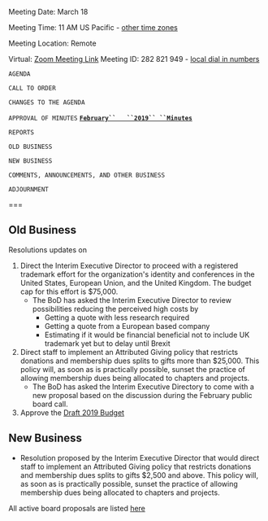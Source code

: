 Meeting Date: March 18

Meeting Time: 11 AM US Pacific - [other time
zones](https://www.timeanddate.com/worldclock/meetingdetails.html?year=2019&month=3&day=18&hour=18&min=0&sec=0&p1=16&p2=919&p3=78&p4=136&p5=137&p6=676)

Meeting Location: Remote

Virtual: [Zoom Meeting Link](https://zoom.us/j/282821949) Meeting ID:
282 821 949 - [local dial in numbers](https://zoom.us/u/kvUg3969)

`AGENDA`

`CALL TO ORDER`

`CHANGES TO THE AGENDA`

`APPROVAL OF MINUTES`
[**`February``   ``2019``
 ``Minutes`**](https://docs.google.com/document/d/1rOQ6bHHS5m-tDk5Y-DQv2gDVuQObV9DAg1FhpBGxSLY/edit?usp=sharing)

`REPORTS`

`OLD BUSINESS`

`NEW BUSINESS`

`COMMENTS, ANNOUNCEMENTS, AND OTHER BUSINESS`

`ADJOURNMENT`

\===

## Old Business

Resolutions updates on

1.  Direct the Interim Executive Director to proceed with a registered
    trademark effort for the organization's identity and conferences in
    the United States, European Union, and the United Kingdom. The
    budget cap for this effort is $75,000.
      - The BoD has asked the Interim Executive Director to review
        possibilities reducing the perceived high costs by
          - Getting a quote with less research required
          - Getting a quote from a European based company
          - Estimating if it would be financial beneficial not to
            include UK trademark yet but to delay until Brexit
2.  Direct staff to implement an Attributed Giving policy that restricts
    donations and membership dues splits to gifts more than $25,000.
    This policy will, as soon as is practically possible, sunset the
    practice of allowing membership dues being allocated to chapters and
    projects.
      - The BoD has asked the Interim Executive Directory to come with a
        new proposal based on the discussion during the February public
        board call.
3.  Approve the [Draft 2019
    Budget](https://docs.google.com/spreadsheets/d/10LCiXk_Mbq3Rb72kwOVkKxLJy0XABO5cQiQRr2eYH-U/edit?usp=sharing)

## New Business

  - Resolution proposed by the Interim Executive Director that would
    direct staff to implement an Attributed Giving policy that restricts
    donations and membership dues splits to gifts $2,500 and above. This
    policy will, as soon as is practically possible, sunset the practice
    of allowing membership dues being allocated to chapters and
    projects.

All active board proposals are listed
[here](https://drive.google.com/folderview?id=0BxSfMVkfLvslVXdvUFV3NkxucWc&usp=sharing)